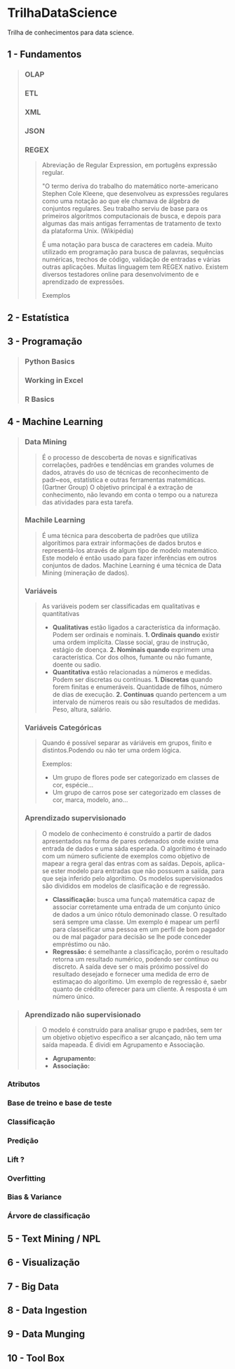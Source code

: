 # **TrilhaDataScience**
Trilha de conhecimentos para data science.

## 1 - Fundamentos
> ### OLAP
> ### ETL
> ### XML
> ### JSON
> ### REGEX 
>> Abreviação de Regular Expression, em portugêns expressão regular. 
>> 
>> "O termo deriva do trabalho do matemático norte-americano Stephen Cole Kleene, que desenvolveu as expressões regulares como uma notação ao que ele chamava de álgebra de conjuntos regulares. Seu trabalho serviu de base para os primeiros algoritmos computacionais de busca, e depois para algumas das mais antigas ferramentas de tratamento de texto da plataforma Unix. (Wikipédia)
>> 
>> É uma notação para busca de caracteres em cadeia. Muito utilizado em programação para busca de palavras, sequências numéricas, trechos de código, validação de entradas e várias outras aplicações. Muitas linguagem tem REGEX nativo. Existem diversos testadores online para desenvolvimento de e aprendizado de expressões.
>> 
>> Exemplos 

## 2 - Estatística

## 3 - Programação
> ### Python Basics
> ### Working in Excel
> ### R Basics

## 4 - Machine Learning
> ### Data Mining
>> É o processo de descoberta de novas e significativas correlações, padrões e tendências em grandes volumes de dados, através do uso de técnicas de reconhecimento de padr~eos, estatística e outras ferramentas matemáticas. (Gartner Group)
> >O objetivo principal é a extração de conhecimento, não levando em conta o tempo ou a natureza das atividades para esta tarefa.
> ### Machile Learning
>> É uma técnica para descoberta de padrões que utiliza algorítimos para extrair informações de dados brutos e representá-los através de algum tipo de modelo matemático. Este modelo é então usado para fazer inferências em outros conjuntos de dados.
>> Machine Learning é uma técnica de Data Mining (mineração de dados).
> ### Variáveis
>> As variáveis podem ser classificadas em qualitativas e quantitativas
>> * **Qualitativas** estão ligados a característica da informação. Podem ser ordinais e nominais.
>> **1. Ordinais quando** existir uma ordem implícita. Classe social, grau de instrução, estágio de doença.
>> **2. Nominais quando** exprimem uma característica. Cor dos olhos, fumante ou não fumante, doente ou sadio.
>> * **Quantitativa** estão relacionadas a números e medidas. Podem ser discretas ou contínuas.
>> **1. Discretas** quando forem finitas e enumeráveis. Quantidade de filhos, número de dias de execução.
>> **2. Contínuas** quando pertencem a um intervalo de números reais ou são resultados de medidas. Peso, altura, salário.
>> 
> ### Variáveis Categóricas
>> Quando é possível separar as váriáveis em grupos, finito e distintos.Podendo ou não ter uma ordem lógica.
>> 
>> Exemplos: 
>> * Um grupo de flores pode ser categorizado em classes de cor, espécie...
>> * Um grupo de carros pose ser categorizado em classes de cor, marca, modelo, ano...
>> 
> ### Aprendizado supervisionado
>> O modelo de conhecimento é construído a partir de dados apresentados na forma de pares ordenados onde existe uma entrada de dados e uma sáda esperada. O algorítimo é treinado com um número suficiente de exemplos como objetivo de mapear a regra geral das entras com as saídas. Depois, aplica-se ester modelo para entradas que não possuem a saiída, para que seja inferido pelo algorítimo. Os modelos supervisionados são divididos em modelos de clasificação e de regressão.
>> * **Classificação:** busca uma funçaõ matemática capaz de associar corretamente uma entrada de um conjunto único de dados a um único rótulo demoninado classe. O resultado será sempre uma classe. Um exemplo é mapear um perfil para classeificar uma pessoa em um perfil de bom pagador ou de mal pagador para decisão se lhe pode conceder empréstimo ou não.
>> * **Regressão:** é semelhante a classificação, porém o resultado retorna um resultado numérico, podendo ser contínuo ou discreto. A saída deve ser o mais próximo possível do resultado desejado e fornecer uma medida de erro de estimaçao do  algorítimo. Um exemplo de regressão é, saebr quanto de crédito oferecer para um cliente. A resposta é um número único.

> ### Aprendizado não supervisionado
>> O modelo é construído para analisar grupo e padrões, sem ter um objetivo objetivo específico a ser alcançado, não tem uma saída mapeada. É dividi em Agrupamento e Associação.
>> * **Agrupamento:**
>> * **Associação:**


### Atributos
### Base de treino e base de teste
### Classificação
### Predição
### Lift ?
### Overfitting
### Bias & Variance
### Árvore de classificação

## 5 - Text Mining / NPL

## 6 - Visualização

## 7 - Big Data

## 8 - Data Ingestion

## 9 - Data Munging

## 10 - Tool Box
